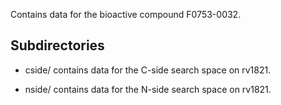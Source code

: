 Contains data for the bioactive compound F0753-0032.

## Subdirectories

- cside/ contains data for the C-side search space on rv1821.

- nside/ contains data for the N-side search space on rv1821.

